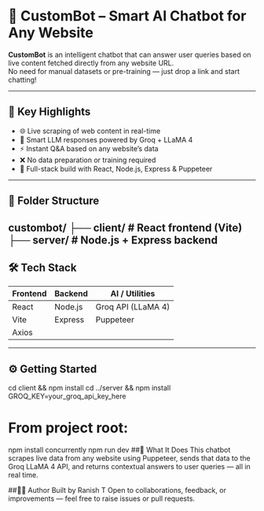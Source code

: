 # 🤖 CustomBot – Smart AI Chatbot for Any Website

**CustomBot** is an intelligent chatbot that can answer user queries based on live content fetched directly from any website URL.  
No need for manual datasets or pre-training — just drop a link and start chatting!

---

## 🚀 Key Highlights

- 🌐 Live scraping of web content in real-time  
- 🧠 Smart LLM responses powered by Groq + LLaMA 4  
- ⚡ Instant Q&A based on any website’s data  
- ❌ No data preparation or training required  
- 🧱 Full-stack build with React, Node.js, Express & Puppeteer

---

## 📁 Folder Structure

custombot/
├── client/ # React frontend (Vite)
├── server/ # Node.js + Express backend
---

## 🛠️ Tech Stack

| Frontend  | Backend  | AI / Utilities         |
|-----------|----------|------------------------|
| React     | Node.js  | Groq API (LLaMA 4)     |
| Vite      | Express  | Puppeteer              |
| Axios     |          |                        |

---

## ⚙️ Getting Started
cd client && npm install
cd ../server && npm install
GROQ_KEY=your_groq_api_key_here
# From project root:
npm install concurrently
npm run dev
##🧠 What It Does
This chatbot scrapes live data from any website using Puppeteer, sends that data to the Groq LLaMA 4 API, and returns contextual answers to user queries — all in real time.

##👨‍💻 Author
Built by Ranish T
Open to collaborations, feedback, or improvements — feel free to raise issues or pull requests.
